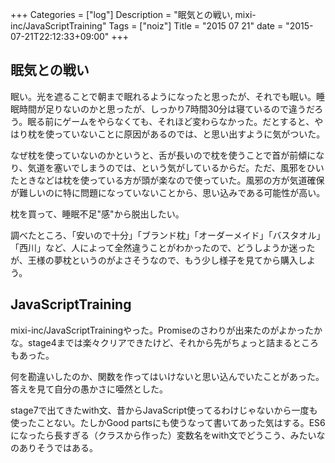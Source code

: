 +++
Categories = ["log"]
Description = "眠気との戦い, mixi-inc/JavaScriptTraining"
Tags = ["noiz"]
Title = "2015 07 21"
date = "2015-07-21T22:12:33+09:00"
+++

## 眠気との戦い
眠い。光を遮ることで朝まで眠れるようになったと思ったが、それでも眠い。睡眠時間が足りないのかと思ったが、しっかり7時間30分は寝ているので違うだろう。眠る前にゲームをやらなくても、それほど変わらなかった。だとすると、やはり枕を使っていないことに原因があるのでは、と思い出すように気がついた。

なぜ枕を使っていないのかというと、舌が長いので枕を使うことで首が前傾になり、気道を塞いでしまうのでは、という気がしているからだ。ただ、風邪をひいたときなどは枕を使っている方が頭が楽なので使っていた。風邪の方が気道確保が難しいのに特に問題になっていないことから、思い込みである可能性が高い。

枕を買って、睡眠不足"感"から脱出したい。

調べたところ、「安いので十分」「ブランド枕」「オーダーメイド」「バスタオル」「西川」など、人によって全然違うことがわかったので、どうしようか迷ったが、王様の夢枕というのがよさそうなので、もう少し様子を見てから購入しよう。

## JavaScriptTraining
mixi-inc/JavaScriptTrainingやった。Promiseのさわりが出来たのがよかったかな。stage4までは楽々クリアできたけど、それから先がちょっと詰まるところもあった。

何を勘違いしたのか、関数を作ってはいけないと思い込んでいたことがあった。答えを見て自分の愚かさに唖然とした。

stage7で出てきたwith文、昔からJavaScript使ってるわけじゃないから一度も使ったことない。たしかGood partsにも使うなって書いてあった気はする。ES6になったら長すぎる（クラスから作った）変数名をwith文でどうこう、みたいなのありそうではある。